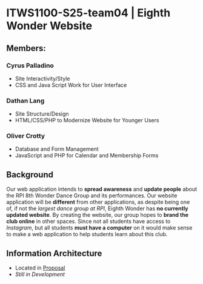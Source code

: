 # ITWS1100-S25-team04 | Eighth Wonder Website

## Members:
### Cyrus Palladino
- Site Interactivity/Style 
- CSS and Java Script Work for User Interface
### Dathan Lang
- Site Structure/Design
- HTML/CSS/PHP to Modernize Website for Younger Users
### Oliver Crotty
- Database and Form Management
- JavaScript and PHP for Calendar and Membership Forms

## Background
Our web application intends to **spread awareness** and 
**update people** about the RPI 8th Wonder Dance Group 
and its performances. Our website application will 
be **different** from other applications, as despite being 
one of, if not the *largest dance group at RPI*, Eighth Wonder
has **no currently updated website**. By creating the website, 
our group hopes to **brand the club online** in other spaces. 
Since not all students have access to *Instagram*, but all 
students **must have a computer** on it would make sense to make
a web application to help students learn about this club.

## Information Architecture
- Located in [Proposal](https://docs.google.com/document/d/1UgTe_Ri8KRfhksS9UzknQsHZzOBWfmRiZR1Z1xZEfUU/edit?usp=sharing)
- *Still in Development*

